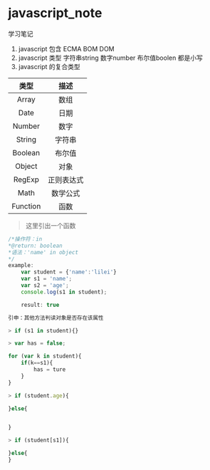 # javascript_note
学习笔记
1. javascript 包含 ECMA BOM DOM
2. javascript 类型 字符串string 数字number 布尔值boolen 都是小写
3. javascript 的复合类型 

|类型|描述|
|:-:|:-:|
|Array|数组|
|Date|日期|
|Number|数字|
|String|字符串|
|Boolean|布尔值|
|Object|对象|
|RegExp|正则表达式|
|Math|数学公式|
|Function|函数|

> 这里引出一个函数

```javascript
/*操作符：in
*@return: boolean
*语法：'name' in object
*/
example:
	var student = {'name':'lilei'}
	var s1 = 'name';
	var s2 = 'age';
	console.log(s1 in student);

	result: true

引申：其他方法判读对象是否存在该属性

> if (s1 in student){}

> var has = false;

for (var k in student){
	if(k==s1){
		has = ture
	}
}

> if (student.age){

}else{


}

> if (student[s1]){

}else{
}
```








